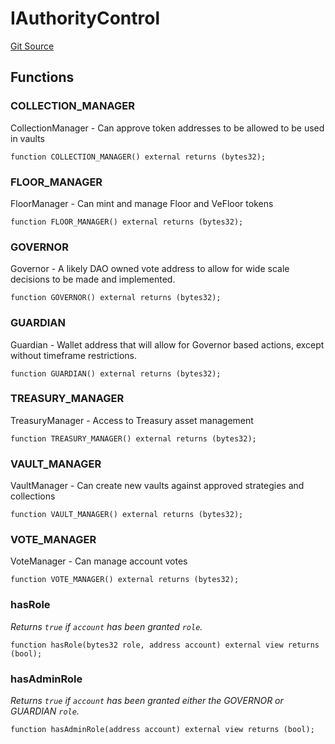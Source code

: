 # IAuthorityControl
[Git Source](https://github.com/FloorDAO/floor-v2/blob/fce0c6edadd90eef36eb24d13cfb5b386eeb9d00/src/interfaces/authorities/AuthorityControl.sol)


## Functions
### COLLECTION_MANAGER

CollectionManager - Can approve token addresses to be allowed to be used in vaults


```solidity
function COLLECTION_MANAGER() external returns (bytes32);
```

### FLOOR_MANAGER

FloorManager - Can mint and manage Floor and VeFloor tokens


```solidity
function FLOOR_MANAGER() external returns (bytes32);
```

### GOVERNOR

Governor - A likely DAO owned vote address to allow for wide scale decisions to
be made and implemented.


```solidity
function GOVERNOR() external returns (bytes32);
```

### GUARDIAN

Guardian - Wallet address that will allow for Governor based actions, except without
timeframe restrictions.


```solidity
function GUARDIAN() external returns (bytes32);
```

### TREASURY_MANAGER

TreasuryManager - Access to Treasury asset management


```solidity
function TREASURY_MANAGER() external returns (bytes32);
```

### VAULT_MANAGER

VaultManager - Can create new vaults against approved strategies and collections


```solidity
function VAULT_MANAGER() external returns (bytes32);
```

### VOTE_MANAGER

VoteManager - Can manage account votes


```solidity
function VOTE_MANAGER() external returns (bytes32);
```

### hasRole

*Returns `true` if `account` has been granted `role`.*


```solidity
function hasRole(bytes32 role, address account) external view returns (bool);
```

### hasAdminRole

*Returns `true` if `account` has been granted either the GOVERNOR or
GUARDIAN `role`.*


```solidity
function hasAdminRole(address account) external view returns (bool);
```

